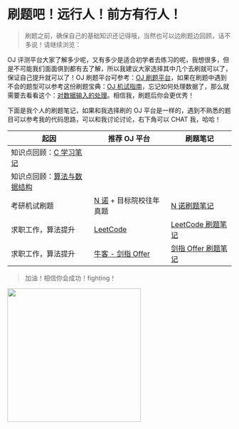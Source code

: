  # 刷题吧！远行人！前方有行人！

> 刷题之前，确保自己的基础知识还记得哦，当然也可以边刷题边回顾，话不多说！请继续浏览：

OJ 评测平台大家了解多少呢，又有多少是适合初学者去练习的呢，我想很多，但是不可能我们面面俱到都有去了解，所以我建议大家选择其中几个去刷就可以了，保证自己提升就可以了！OJ 刷题平台可参考：[OJ 刷题平台](OJ/guide/OJ-websites.md)，如果在刷题中遇到不会的题型可以参考这份刷题宝典：[OJ 机试指南](OJ/guide/computer-exam-guide.md)，忘记如何处理数据了，那么就需要去看看这个：[对数据输入的处理](OJ/guide/数据输入处理.md)。相信我，刷题后你会更优秀！

下面是我个人的刷题笔记，如果和我选择刷的 OJ 平台是一样的，遇到不熟悉的题目可以参考我的代码思路，可以和我讨论讨论，右下角可以 CHAT 我，哈哈！

| 起因                                                         | 推荐 OJ 平台                                                 | 刷题笔记                                                     |
| ------------------------------------------------------------ | ------------------------------------------------------------ | ------------------------------------------------------------ |
| 知识点回顾：[C 学习笔记](C/C-Notes.md)                       |                                                              |                                                              |
| 知识点回顾：[算法与数据结构](专业有料/算法与数据结构/算法与数据结构笔记.md) |                                                              |                                                              |
| 考研机试刷题                                                 | [N 诺](http://noobdream.com/) + 目标院校往年真题             | [N 诺刷题笔记](OJ/n-nuo/n-nuo-key-to-solve.md)               |
| 求职工作，算法提升                                           | [LeetCode](https://leetcode-cn.com/)                         | [LeetCode 刷题笔记](OJ/LeetCode/leetcode-key-to-solve.md)    |
| 求职工作，算法提升                                           | [牛客 - 剑指 Offer](https://www.nowcoder.com/ta/coding-interviews) | [剑指 Offer 刷题笔记](OJ/SwordForOffer/sword-for-offer-key-to-solve.md) |

> 加油！相信你会成功！fighting！

<div ><img src="https://gitee.com/wugenqiang/PictureBed/raw/master/CS-Notes/20200504115137.png" width="300" height="300" /></div>



